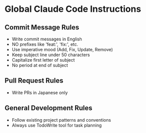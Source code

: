 # Global Claude Code Instructions

## Commit Message Rules
- Write commit messages in English
- NO prefixes like 'feat:', 'fix:', etc.
- Use imperative mood (Add, Fix, Update, Remove)
- Keep subject line under 50 characters
- Capitalize first letter of subject
- No period at end of subject

## Pull Request Rules  
- Write PRs in Japanese only

## General Development Rules
- Follow existing project patterns and conventions
- Always use TodoWrite tool for task planning